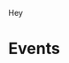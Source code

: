 <!-- TITLE: Global Events -->
<!-- SUBTITLE: A quick summary of Global Events -->

<a class=button>Hey</a>

# Events
<div class=events>

</div>